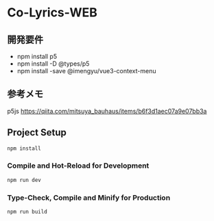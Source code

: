 # Co-Lyrics-WEB


## 開発要件

- npm install p5
- npm install -D @types/p5
- npm install -save @imengyu/vue3-context-menu

## 参考メモ
p5js 
https://qiita.com/mitsuya_bauhaus/items/b6f3d1aec07a9e07bb3a


## Project Setup

```sh
npm install
```

### Compile and Hot-Reload for Development

```sh
npm run dev
```

### Type-Check, Compile and Minify for Production

```sh
npm run build
```
